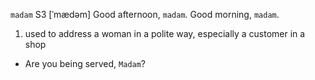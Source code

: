 `madam` S3 [ˈmædəm]
Good afternoon, `madam`.
Good morning, `madam`.

1. used to address a woman in a polite way, especially a customer in a shop

- Are you being served, `Madam`?
